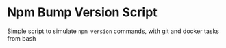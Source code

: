 # Npm Bump Version Script
Simple script to simulate `npm version` commands, with git and docker tasks from bash